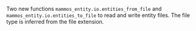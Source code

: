 Two new functions `mammos_entity.io.entities_from_file` and `mammos_entity.io.entities_to_file` to read and write entity files. The file type is inferred from the file extension.
